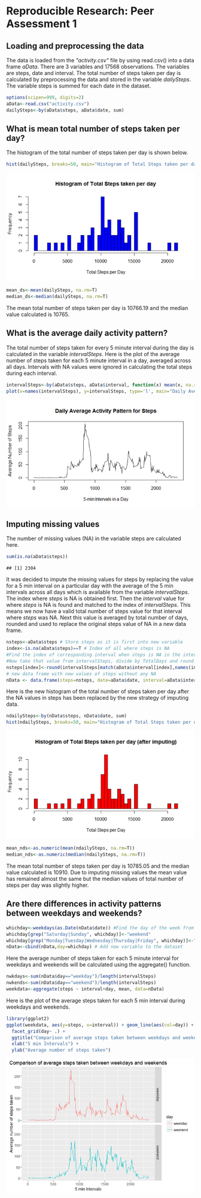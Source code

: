 # Reproducible Research: Peer Assessment 1


## Loading and preprocessing the data

The data is loaded from the *"activity.csv"* file by using read.csv() into a data frame *aData*. There are 3 variables and 17568 observations. The variables are steps, date and interval. The total number of steps taken per day is calculated by preprocessing the data and stored in the variable *dailySteps*. The variable steps is summed for each date in the dataset. 

```r
options(scipen=999, digits=2)
aData<-read.csv("activity.csv")
dailySteps<-by(aData$steps, aData$date, sum)
```

## What is mean total number of steps taken per day?

The histogram of the total number of steps taken per day is shown below.

```r
hist(dailySteps, breaks=50, main="Histogram of Total Steps taken per day", xlab="Total Steps per Day", col ="blue")
```

![](PA1_template_files/figure-html/dailysteps_hist-1.png)

```r
mean_ds<-mean(dailySteps, na.rm=T)
median_ds<-median(dailySteps, na.rm=T)
```
The mean total number of steps taken per day is 10766.19 and the median value calculated is 10765.

## What is the average daily activity pattern?
The total number of steps taken for every 5 minute interval during the day is calculated in the variable *intervalSteps*. Here is the plot of the average number of steps taken for each 5 minute interval in a day, averaged across all days. Intervals with NA values were ignored in calculating the total steps during each interval.

```r
intervalSteps<-by(aData$steps, aData$interval, function(x) mean(x, na.rm=T))
plot(x=names(intervalSteps), y=intervalSteps, type='l', main="Daily Average Activity Pattern for Steps", xlab="5-min Intervals in a Day", ylab="Average Number of Steps")
```

![](PA1_template_files/figure-html/avg_steps-1.png)

## Imputing missing values
The number of missing values (NA) in the variable steps are calculated here.

```r
sum(is.na(aData$steps))
```

```
## [1] 2304
```
It was decided to impute the missing values for steps by replacing the value for a 5 min interval on a particular day with the average of the 5 min intervals across all days which is available from the variable *intervalSteps*. The index where *steps* is NA is obtained first. Then the *interval* value for where *steps* is NA is found and matched to the index of *intervalSteps*. This means we now have a valid total number of steps value for that interval where *steps* was NA. Next this value is averaged by total number of days, rounded and used to replace the original steps value of NA in a new data frame.

```r
nsteps<-aData$steps # Store steps as it is first into new variable
index<-is.na(aData$steps)==T # Index of all where steps is NA
#Find the index of corresponding interval when steps is NA in the intervalSteps list
#Now take that value from intervalSteps, divide by TotalDays and round it.
nsteps[index]<-round(intervalSteps[match(aData$interval[index],names(intervalSteps))] + 0.5)
# new data frame with new values of steps without any NA
nData <- data.frame(steps=nsteps, date=aData$date, interval=aData$interval)
```

Here is the new histogram of the total number of steps taken per day after the NA values in steps has been replaced by the new strategy of imputing data.

```r
ndailySteps<-by(nData$steps, nData$date, sum)
hist(ndailySteps, breaks=50, main="Histogram of Total Steps taken per day (after imputing)", xlab="Total Steps per Day", col="red")
```

![](PA1_template_files/figure-html/new_hist-1.png)

```r
mean_nds<-as.numeric(mean(ndailySteps, na.rm=T))
median_nds<-as.numeric(median(ndailySteps, na.rm=T))
```
The mean total number of steps taken per day is 10785.05 and the median value calculated is 10910.
Due to imputing missing values the mean value has remained almost the same but the median values of total number of steps per day was slightly higher.

## Are there differences in activity patterns between weekdays and weekends?

```r
whichday<-weekdays(as.Date(nData$date)) #Find the day of the week from date
whichday[grep("Saturday|Sunday", whichday)]<-"weekend"
whichday[grep("Monday|Tuesday|Wednesday|Thursday|Friday", whichday)]<-"weekday"
nData<-cbind(nData,day=whichday) # Add new variable to the dataset
```
Here the average number of steps taken for each 5 minute interval for weekdays and weekends will be calculated using the aggregate() function. 

```r
nwkdays<-sum(nData$day=="weekday")/length(intervalSteps)
nwkends<-sum(nData$day=="weekend")/length(intervalSteps)
weekdata<-aggregate(steps ~ interval+day, mean, data=nData)
```
Here is the plot of the average steps taken for each 5 min interval during weekdays and weekends.

```r
library(ggplot2)
ggplot(weekdata, aes(y=steps, x=interval)) + geom_line(aes(col=day)) + 
  facet_grid(day~ .) + 
  ggtitle("Comparison of average steps taken between weekdays and weekends") + 
  xlab("5 min Intervals") + 
  ylab("Average number of steps taken")
```

![](PA1_template_files/figure-html/plot-1.png)
